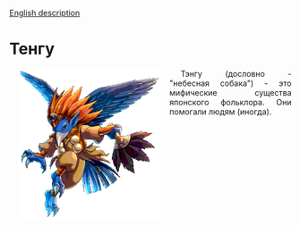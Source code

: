 [English description](README.md)


# Тенгу

<p align="justify" style="text-indent: 20px; " >
    <img src="images/Unit_ills_full_40083.png" width="256" style="float: left; margin: 15px; margin-top: 0;" /> 
    Тэнгу (дословно - "небесная собака") - это мифические существа японского фольклора. Они помогали людям (иногда).
</p>






